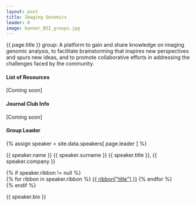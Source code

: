 ```yaml
---
layout: post
title: Imaging Genomics
leader: 0
image: banner_BSI_groups.jpg
---
```


{{ page.title }} group: A platform to gain and share knowledge on imaging genomic analysis, to facilitate brainstorming that inspires new perspectives and spurs new ideas, and to promote collaborative efforts in addressing the challenges faced by the community.

#### List of Resources
[Coming soon]

#### Journal Club Info 
[Coming soon]

#### Group Leader
<div class="text-left people-modal">
    <div class="modal-body">
        <div class="people-details">
            <div class="row">
                <div class="col-md-2 col-sm-2">
                    {% assign speaker = site.data.speakers[ page.leader ] %}
                    <div class="flow-img img-circle people-img" style="background-image: url({{ site.baseurl | append: '/img/people/' | append: speaker.thumbnailUrl }})"></div>
                </div>
                <div class="col-md-10 col-sm-10 details">
                    <p class="name">{{ speaker.name }} {{ speaker.surname }}
                        <span class="position">{{ speaker.title }}, {{ speaker.company }}</span>
                    </p>
                    {% if speaker.ribbon != null %}
                    <div class="modal-ribbon-wrapper">
                        {% for ribbon in speaker.ribbon %}
                            <a class="modal-ribbon" href="{{ ribbon["url"] }}" target="_blank">{{ ribbon["title"] }}</a>   
                        {% endfor %}
                    </div>
                    {% endif %}
                    <p class="about">{{ speaker.bio }}</p>
                </div>
            </div>
        </div>
    </div>

</div>


